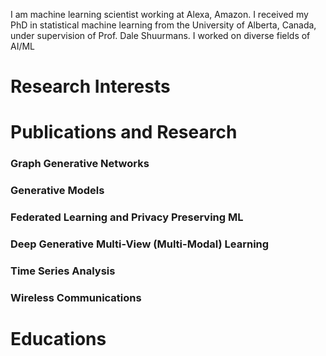 I am machine learning scientist working at Alexa, Amazon. 
I received my PhD in statistical machine learning from the University of Alberta, Canada, under supervision of Prof. Dale Shuurmans.
I worked on diverse fields of AI/ML

# Research Interests

# Publications and Research
### Graph Generative Networks

### Generative Models

### Federated Learning and Privacy Preserving ML

### Deep Generative Multi-View (Multi-Modal) Learning

### Time Series Analysis

### Wireless Communications


# Educations
